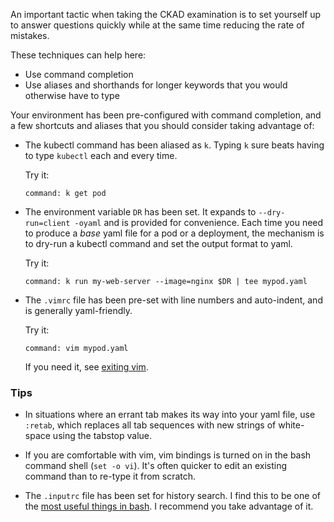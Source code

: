 
An important tactic when taking the CKAD examination is to set yourself up to answer questions quickly while at the same time reducing the rate of mistakes.

These techniques can help here:

- Use command completion
- Use aliases and shorthands for longer keywords that you would otherwise have to type

Your environment has been pre-configured with command completion, and a few shortcuts and aliases that you should consider taking advantage of:

- The kubectl command has been aliased as `k`.  Typing `k` sure beats having to type `kubectl` each and every time.

    Try it:

    ```terminal:execute
    command: k get pod
    ```

- The environment variable `DR` has been set.  It expands to `--dry-run=client -oyaml` and is provided for convenience.  Each time you need to produce a _base_ yaml file for a pod or a deployment, the mechanism is to dry-run a kubectl command and set the output format to yaml.

    Try it:

    ```terminal:execute
    command: k run my-web-server --image=nginx $DR | tee mypod.yaml
    ```

- The `.vimrc` file has been pre-set with line numbers and auto-indent, and is generally yaml-friendly.

    Try it:

    ```terminal:execute
    command: vim mypod.yaml
    ```

    If you need it, see [exiting vim](https://dev.to/jeremy/how-to-exit-vim-11dm).

### Tips

- In situations where an errant tab makes its way into your yaml file, use `:retab`, which replaces all tab sequences with new strings of white-space using the tabstop value.

- If you are comfortable with vim, vim bindings is turned on in the bash command shell (`set -o vi`).  It's often quicker to edit an existing command than to re-type it from scratch.

- The `.inputrc` file has been set for history search.  I find this to be one of the [most useful things in bash](https://coderwall.com/p/oqtj8w/the-single-most-useful-thing-in-bash).  I recommend you take advantage of it.
